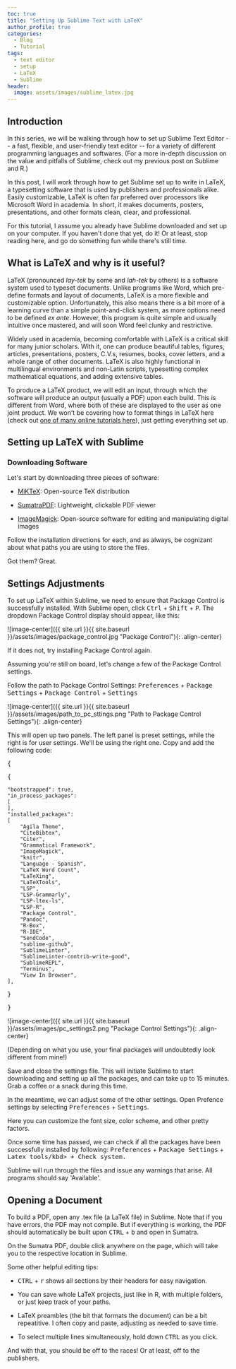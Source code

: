 ```yaml
---
toc: true
title: "Setting Up Sublime Text with LaTeX"
author_profile: true
categories:
  - Blog
  - Tutorial
tags:
  - text editor
  - setup
  - LaTeX
  - Sublime
header: 
  image: assets/images/sublime_latex.jpg
---
```




## Introduction

In this series, we will be walking through how to set up Sublime Text Editor -- a fast, flexible, and user-friendly text editor -- for a variety of different programming languages and softwares. (For a more in-depth discussion on the value and pitfalls of Sublime, check out my previous post on Sublime and R.)

In this post, I will work through how to get Sublime set up to write in LaTeX, a typesetting software that is used by publishers and professionals alike. Easily customizable, LaTeX is often far preferred over processors like Microsoft Word in academia. In short, it makes documents, posters, presentations, and other formats clean, clear, and professional.

For this tutorial, I assume you already have Sublime downloaded and set up on your computer. If you haven't done that yet, do it! Or at least, stop reading here, and go do something fun while there's still time.



## What is LaTeX and why is it useful?

LaTeX (pronounced _lay-tek_ by some and _lah-tek_ by others) is a software system used to typeset documents. Unlike programs like Word, which pre-define formats and layout of documents, LaTeX is a more flexible and customizable option. Unfortunately, this also means there is a bit more of a learning curve than a simple point-and-click system, as more options need to be defined _ex ante_. However, this program is quite simple and usually intuitive once mastered, and will soon Word feel clunky and restrictive.

Widely used in academia, becoming comfortable with LaTeX is a critical skill for many junior scholars. With it, one can produce beautiful tables, figures, articles, presentations, posters, C.V.s, resumes, books, cover letters, and a whole range of other documents. LaTeX is also highly functional in multilingual environments and non-Latin scripts, typesetting complex mathematical equations, and adding extensive tables. 

To produce a LaTeX product, we will edit an input, through which the software will produce an output (usually a PDF) upon each build. This is different from Word, where both of these are displayed to the user as one joint product. We won't be covering how to format things in LaTeX here (check out [one of many online tutorials here](https://www.overleaf.com/learn/latex/Learn_LaTeX_in_30_minutes)), just getting everything set up.



## Setting up LaTeX with Sublime

### Downloading Software

Let's start by downloading three pieces of software:

* [MiKTeX](https://miktex.org/download): Open-source TeX distribution

* [SumatraPDF](https://www.sumatrapdfreader.org/download-free-pdf-viewer): Lightweight, clickable PDF viewer

* [ImageMagick](https://imagemagick.org/script/download.php#windows): Open-source software for editing and manipulating digital images

Follow the installation directions for each, and as always, be cognizant about what paths you are using to store the files.

Got them? Great.

## Settings Adjustments


To set up LaTeX within Sublime, we need to ensure that Package Control is successfully installed. With Sublime open, click <kbd>Ctrl</kbd> + <kbd>Shift</kbd> + <kbd>P</kbd>. The dropdown Package Control display should appear, like this:

![image-center]({{ site.url }}{{ site.baseurl }}/assets/images/package_control.jpg "Package Control"){: .align-center}

If it does not, try installing Package Control again.

Assuming you're still on board, let's change a few of the Package Control settings.

Follow the path to Package Control Settings: <kbd>Preferences</kbd> + <kbd>Package Settings</kbd> + <kbd>Package Control</kbd> + <kbd>Settings</kbd>

![image-center]({{ site.url }}{{ site.baseurl }}/assets/images/path_to_pc_sttings.png "Path to Package Control Settings"){: .align-center}


This will open up two panels. The left panel is preset settings, while the right is for user settings. We'll be using the right one. Copy and add the following code:

<kbd>
{

{
	
	"bootstrapped": true,
	"in_process_packages":
	[
	],
	"installed_packages":
	[
		"Agila Theme",
		"CiteBibtex",
		"Citer",
		"Grammatical Framework",
		"ImageMagick",
		"knitr",
		"Language - Spanish",
		"LaTeX Word Count",
		"LaTeXing",
		"LaTeXTools",
		"LSP",
		"LSP-Grammarly",
		"LSP-ltex-ls",
		"LSP-R",
		"Package Control",
		"Pandoc",
		"R-Box",
		"R-IDE",
		"SendCode",		
		"sublime-github",
		"SublimeLinter",
		"SublimeLinter-contrib-write-good",
		"SublimeREPL",
		"Terminus",
		"View In Browser",
	],
}
	
}

</kbd>


![image-center]({{ site.url }}{{ site.baseurl }}/assets/images/pc_settings2.png "Package Control Settings"){: .align-center}

(Depending on what you use, your final packages will undoubtedly look different from mine!)

Save and close the settings file. This will initiate Sublime to start downloading and setting up all the packages, and can take up to 15 minutes. Grab a coffee or a snack during this time.

In the meantime, we can adjust some of the other settings. Open Prefence settings by selecting <kbd>Preferences</kbd> + <kbd>Settings</kbd>.

Here you can customize the font size, color scheme, and other pretty factors.

Once some time has passed, we can check if all the packages have been successfully installed by following: <kbd>Preferences</kbd> + <kbd>Package Settings</kbd> + <kbd>Latex tools/kbd> + <kbd>Check system</kbd>.

Sublime will run through the files and issue any warnings that arise. All programs should say 'Available'.

## Opening a Document

To build a PDF, open any .tex file (a LaTeX file) in Sublime. Note that if you have errors, the PDF may not compile. But if everything is working, the PDF should automatically be built upon <kbd>CTRL</kbd> + <kbd>b</kbd> and open in Sumatra. 

On the Sumatra PDF, double click anywhere on the page, which will take you to the respective location in Sublime.


Some other helpful editing tips:

* <kbd>CTRL</kbd> + <kbd>r</kbd> shows all sections by their headers for easy navigation.

* You can save whole LaTeX projects, just like in R, with multiple folders, or just keep track of your paths.

* LaTeX preambles (the bit that formats the document) can be a bit repeatitive. I often copy and paste, adjusting as needed to save time.

* To select multiple lines simultaneously, hold down <kbd>CTRL</kbd> as you click.

And with that, you should be off to the races! Or at least, off to the publishers.

<!-- A notice displays information that explains nearby content. Often used to call attention to a particular detail.

When using Kramdown `{: .notice}` can be added after a sentence to assign the `.notice` to the `<p></p>` element. 

**Changes in Service:** We just updated our [privacy policy](#) here to better service our customers. We recommend reviewing the changes.
{: .notice}

**Primary Notice:** Lorem ipsum dolor sit amet, consectetur adipiscing elit. Integer nec odio. [Praesent libero](#). Sed cursus ante dapibus diam. Sed nisi. Nulla quis sem at nibh elementum imperdiet.
{: .notice--primary}

**Info Notice:** Lorem ipsum dolor sit amet, [consectetur adipiscing elit](#). Integer nec odio. Praesent libero. Sed cursus ante dapibus diam. Sed nisi. Nulla quis sem at nibh elementum imperdiet.
{: .notice--info}

**Warning Notice:** Lorem ipsum dolor sit amet, consectetur adipiscing elit. [Integer nec odio](#). Praesent libero. Sed cursus ante dapibus diam. Sed nisi. Nulla quis sem at nibh elementum imperdiet.
{: .notice--warning}

**Danger Notice:** Lorem ipsum dolor sit amet, [consectetur adipiscing](#) elit. Integer nec odio. Praesent libero. Sed cursus ante dapibus diam. Sed nisi. Nulla quis sem at nibh elementum imperdiet.
{: .notice--danger}

**Success Notice:** Lorem ipsum dolor sit amet, consectetur adipiscing elit. Integer nec odio. Praesent libero. Sed cursus ante dapibus diam. Sed nisi. Nulla quis sem at [nibh elementum](#) imperdiet.
{: .notice--success}

Want to wrap several paragraphs or other elements in a notice? Using Liquid to capture the content and then filter it with `markdownify` is a good way to go.

```html
{% raw %}{% capture notice-2 %}
#### New Site Features

* You can now have cover images on blog pages
* Drafts will now auto-save while writing
{% endcapture %}{% endraw %}

<div class="notice">{% raw %}{{ notice-2 | markdownify }}{% endraw %}</div>
```

{% capture notice-2 %}
#### New Site Features

* You can now have cover images on blog pages
* Drafts will now auto-save while writing
{% endcapture %}

<div class="notice">
  {{ notice-2 | markdownify }}
</div>

Or you could skip the capture and stick with straight HTML.

```html
<div class="notice">
  <h4>Message</h4>
  <p>A basic message.</p>
</div>
```

<div class="notice">
  <h4>Message</h4>
  <p>A basic message.</p>
</div> -->